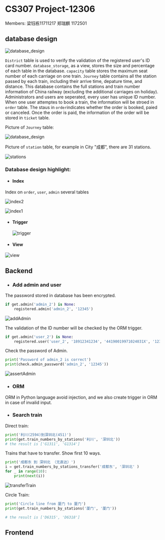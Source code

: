 # CS307 Project-12306
Members: 梁钰栋11711217  郑瑞麒 1172501

## database design

![database_design](images/design.jpg)

`District` table is used to verify the validation of the registered user's ID card number. `database_storage`, as a view, stores the size and percentage of each table in the database. `capacity` table stores the maximum seat number of each carriage on one train. `Journey` table contains all the station passed by each train, including their arrive time, depature time, and distance. This database contains the full stations and train number  information of China railway (excluding the additional carriages on holiday). Administrators and users are seperated, every user has unique ID number. When one user attemptes to book a train, the information will be stroed in `order` table. The staus in `order`indicates whether the order is booked, paied or canceled. Once the order is paid, the information of the order will be stored in `ticket` table.

Picture of `Journey` table:

![database_design](images/journey.png)

Picture of `station` table, for example in City "成都", there are 31 stations.

![stations](images/station.png)

### Database design highlight:

- #### Index

Index on `order`, `user`, `admin` several tables

![index2](images/index2.png)

![index1](images/index1.png)

- #### Trigger 

  ![trigger](images/trigger.png)



- #### View

![view](images/view.png)



## Backend

- ### Add admin and user

The password stored in database has been encrypted.

```python
if get.admin('admin_2') is None:
    registered.admin('admin_2', '12345')
```

![addAdmin](images/addAdmin.png)

The validation of the ID number will be checked by the ORM trigger.

```python
if get.admin('user_2') is None:
    registered.user('user_2', '18912341234', '44190019971024031X', '1234567')
```

Check the password of Admin.

```python
print('Password of admin_2 is correct')
print(check.admin_password('admin_2', '12345'))
```

![assertAdmin](images/assertAdmin.png)

- ### ORM

ORM in Python language avoid injection, and we also create trigger in ORM in case of invalid input.



- ### Search train

Direct train:

```python
print('利川(2594)到深圳北(451)')
print(get.train_numbers_by_stations('利川', '深圳北'))
# the result is ['G1311', 'G1314']
```

Trains that have to transfer. Show first 10 ways. 

```python
print('成都东 到 深圳北 （无直达）')
i = get.train_numbers_by_stations_transfer('成都东', '深圳北' )
for _ in range(10):
    print(next(i))
```

![transferTrain](images/transferTrain.png)

Circle Train:

```python
print('Circle line from 厦门 to 厦门')
print(get.train_numbers_by_stations('厦门', '厦门'))

# the result is ['D6315', 'D6318']
```







## Frontend

